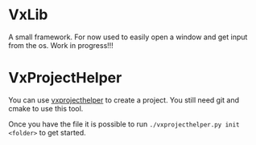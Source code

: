 # VxLib

A small framework. For now used to easily open a window and get input from the os.
Work in progress!!!

# VxProjectHelper
You can use [vxprojecthelper](https://gist.github.com/BlackHole00/85605a78d123acdf04d4f86a81913efd) to create a project. You still need git and cmake to use this tool.

Once you have the file it is possible to run `./vxprojecthelper.py init <folder>` to get started.
